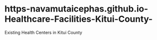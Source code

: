 # https-navamutaicephas.github.io-Healthcare-Facilities-Kitui-County-
 Existing Health Centers in Kitui County
